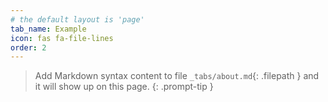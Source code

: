 ```yaml
---
# the default layout is 'page'
tab_name: Example
icon: fas fa-file-lines
order: 2
---
```


> Add Markdown syntax content to file `_tabs/about.md`{: .filepath } and it will show up on this page.
{: .prompt-tip }
